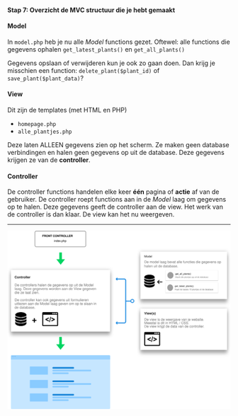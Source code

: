 #### Stap 7: Overzicht de MVC structuur die je hebt gemaakt

#### Model
In `model.php` heb je nu alle *Model* functions gezet.
Oftewel: alle functions die gegevens ophalen 
`get_latest_plants()` en `get_all_plants()`

Gegevens opslaan of verwijderen kun je ook zo gaan doen. Dan krijg je misschien een function:
`delete_plant($plant_id)` of `save_plant($plant_data)`?

#### View
Dit zijn de templates (met HTML en PHP)
- `homepage.php`
- `alle_plantjes.php`

Deze laten ALLEEN gegevens zien op het scherm. Ze maken geen database verbindingen en halen geen gegevens op uit de database. Deze gegevens krijgen ze van de **controller**.   

#### Controller
De controller functions handelen elke keer **één** pagina of **actie** af van de gebruiker.
De controller roept functions aan in de *Model* laag om gegevens op te halen.
Deze gegevens geeft de controller aan de view. Het werk van de controller is dan klaar.
De view kan het nu weergeven. 


---

![MVC structuur](mvc-structuur.svg)